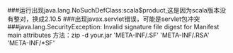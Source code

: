 ###运行出现java.lang.NoSuchDefClass:scala$product,这是因为scala版本没有整对，换成2.10.5
###出现javax.servlet错误，可能是servlet包冲突
###java.lang.SecurityException: Invalid signature file digest for Manifest main attributes 方法：zip -d your.jar 'META-INF/.SF' 'META-INF/.RSA' 'META-INF/*SF'
